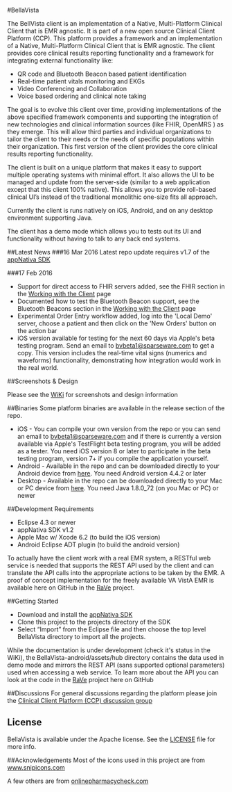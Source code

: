 #BellaVista

The BellVista client is an implementation of a Native, Multi-Platform Clinical Client that is EMR agnostic. It is part of a new open source Clinical Client Platform (CCP). This platform provides a framework and an implementation of a Native, Multi-Platform Clinical Client that is EMR agnostic. The client provides core clinical results reporting functionality and a framework for integrating external functionality like:

* QR code and Bluetooth Beacon based patient identification
* Real-time patient vitals monitoring and EKGs
* Video Conferencing and Collaboration
* Voice based ordering and clinical note taking

The goal is to evolve this client over time, providing implementations of the above specified framework components and supporting the integration of new technologies and clinical information sources (like FHIR, OpenMRS ) as they emerge. This will allow third parties and individual organizations to tailor the client to their needs or the needs of specific populations within their organization. This first version of the client provides the core clinical results reporting functionality. 

The client is built on a unique platform that makes it easy to support multiple operating systems with minimal effort. It also allows the UI to be managed and update from the server-side (similar to a web application except that this client 100% native). This allows you to provide roll-based clinical UI’s instead of the traditional monolithic one-size fits all approach.

Currently the client is runs natively on iOS, Android, and on any desktop environment supporting Java.

The client has a demo mode which allows you to tests out its UI and functionality without having to talk to any back end systems.

##Latest News
###16 Mar 2016
Latest repo update requires v1.7 of the [appNativa SDK](http://www.appnativa.com/downloads)

###17 Feb 2016
* Support for direct access to FHIR servers added, see the FHIR section in the [Working with the Client](https://github.com/sparseware/ccp-bellavista/wiki/Configuring) page
* Documented how to test the Bluetooth Beacon support, see the Bluetooth Beacons section in the [Working with the Client](https://github.com/sparseware/ccp-bellavista/wiki/Configuring) page
* Experimental Order Entry workflow added, log into the 'Local Demo' server, choose a patient and then click on the 'New Orders' button on the action bar
* iOS version available for testing for the next 60 days via Apple's beta testing program. Send an email to <bvbeta1@sparseware.com> to get a copy. This version includes the real-time vital signs (numerics and waveforms) functionality, demonstrating how integration would work in the real world.


##Screenshots & Design

Please see the [WiKi](https://github.com/sparseware/ccp-bellavista/wiki) for screenshots and design information

##Binaries
Some platform binaries are available in the release section of the repo.

* iOS - You can compile your own version from the repo or you can send an email to <bvbeta1@sparseware.com> and if there is currently a version available via Apple's TestFlight beta testing program, you will be added as a tester. You need iOS version 8 or later to participate in the beta testing program, version 7+ if you compile the application yourself. 
* Android - Available in the repo and can be downloaded directly to your Android device from [here](https://github.com/sparseware/ccp-bellavista/releases/download/v0.9.5/bellavista-android-0.9.5.apk). You need Android version 4.4.2 or later
* Desktop - Available in the repo can be downloaded directly to your Mac or PC device from [here](https://github.com/sparseware/ccp-bellavista/releases/download/v0.9.5/bellavista-desktop-0.9.5.jar). You need Java 1.8.0_72 (on you Mac or PC) or newer


##Development Requirements
* Eclipse 4.3 or newer
* appNativa SDK v1.2
* Apple Mac w/ Xcode 6.2 (to build the iOS version)
* Android Eclipse ADT plugin (to build the android version)

To actually have the client work with a real EMR system, a RESTful web service is needed that supports the REST API used by the client and can translate the API calls into the appropriate actions to be taken by the EMR. A proof of concept implementation for the freely available VA VistA EMR is available here on GitHub in the [RaVe](https://github.com/sparseware/ccp-rave) project.

##Getting Started
* Download and install the [appNativa SDK](http://www.appnativa.com/downloads)
* Clone this project to the projects directory of the SDK
* Select “Import” from the Eclipse file and then choose the top level BellaVista directory to import all the projects.

While the documentation is under development (check it's status in the WiKi), the BellaVista-android/assets/hub directory contains the data used in demo mode and mirrors the REST API (sans supported optional parameters) used when accessing a web service. To learn more about the API you can look at the code in the [RaVe](https://github.com/sparseware/ccp-rave) project here on GitHub

##Discussions
For general discussions regarding the platform please join the [Clinical Client Platform (CCP) discussion group](http://groups.google.com/d/forum/clinical-client-platform)

## License
BellaVista is available under the Apache license. See the [LICENSE](LICENSE) file for more info.

##Acknowledgements
Most of the icons used in this project are from <a xmlns:cc='http://creativecommons.org/ns#' href='http://www.snipicons.com' target='_blank' property='cc:attributionName' rel='cc:attributionURL'>www.snipicons.com</a>

A few others are from <a xmlns:cc='http://creativecommons.org/ns#' href='http://onlinepharmacycheck.com/medico/' target='_blank' property='cc:attributionName' rel='cc:attributionURL'>onlinepharmacycheck.com</a>
